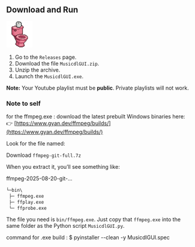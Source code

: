 ## Download and Run

<img src=".\PixelArt\Toilet_pixelArt_pink.png" alt="Alt text" width="70"/>

1. Go to the `Releases` page.  
2. Download the file `MusicdlGUI.zip`.  
3. Unzip the archive.  
4. Launch the `MusicdlGUI.exe`.  

**Note:** Your Youtube playlist must be **public**. Private playlists will not work.


### Note to self
for the ffmpeg.exe : 
download the latest prebuilt Windows binaries here:  
👉 [https://www.gyan.dev/ffmpeg/builds/](https://www.gyan.dev/ffmpeg/builds/)

Look for the file named:

Download `ffmpeg-git-full.7z`

When you extract it, you’ll see something like:

ffmpeg-2025-08-20-git-...
    
    └─bin\
     ├─ ffmpeg.exe
     ├─ ffplay.exe
     └─ ffprobe.exe

The file you need is `bin/ffmpeg.exe`.
Just copy that `ffmpeg.exe` into the same folder as the Python script `MusicdlGUI.py`.


command for .exe build : 
$ pyinstaller --clean -y MusicdlGUI.spec
